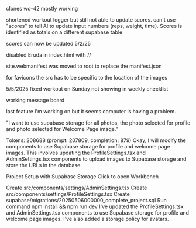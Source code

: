 clones wo-42 mostly working

shortened workout logger but still not able to update scores.  can't use "scores" to tell AI to update input numbers (reps, weight, time).  Scores is identified as totals on a different supabase table

scores can now be updated 5/2/25

disabled Eruda in index.html with //

site.webmanifest was moved to root to replace the manifest.json

for favicons the src has to be specific to the location of the images

5/5/2025 fixed workout on Sunday not showing in weekly checklist


working message board

last feature i'm working on but it seems computer is having a problem.  

"I want to use supabase storage for all photos, the photo selected for profile and photo selected for Welcome Page image."

Tokens: 208688 (prompt: 207809, completion: 879)
Okay, I will modify the components to use Supabase storage for profile and welcome page images. This involves updating the ProfileSettings.tsx and AdminSettings.tsx components to upload images to Supabase storage and store the URLs in the database.


Project Setup with Supabase Storage
Click to open Workbench

Create src/components/settings/AdminSettings.tsx
Create src/components/settings/ProfileSettings.tsx
Create supabase/migrations/20250506000000_complete_project.sql
Run command
npm install && npm run dev
I've updated the ProfileSettings.tsx and AdminSettings.tsx components to use Supabase storage for profile and welcome page images. I've also added a storage policy for avatars.
